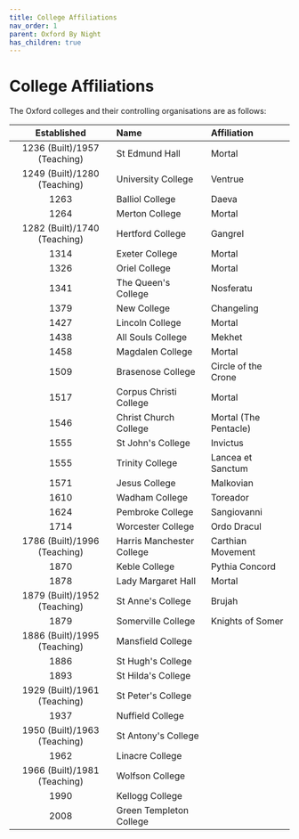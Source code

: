 ```yaml
---
title: College Affiliations
nav_order: 1
parent: Oxford By Night
has_children: true
---
```


# College Affiliations
The Oxford colleges and their controlling organisations are as follows:

| Established | Name | Affiliation |
|:-----------:|:-----|:------------|
| 1236 (Built)/1957 (Teaching) | St Edmund Hall | Mortal |
| 1249 (Built)/1280 (Teaching)  | University College | Ventrue |
| 1263 | Balliol College | Daeva |
| 1264 | Merton College | Mortal |
| 1282 (Built)/1740 (Teaching) | Hertford College | Gangrel |
| 1314 | Exeter College | Mortal |
| 1326 | Oriel College | Mortal |
| 1341 | The Queen's College | Nosferatu |
| 1379 | New College | Changeling |
| 1427 | Lincoln College | Mortal |
| 1438 | All Souls College | Mekhet |
| 1458 | Magdalen College | Mortal |
| 1509 | Brasenose College | Circle of the Crone |
| 1517 | Corpus Christi College | Mortal |
| 1546 | Christ Church College | Mortal (The Pentacle) |
| 1555 | St John's College | Invictus |
| 1555 | Trinity College | Lancea et Sanctum |
| 1571 | Jesus College | Malkovian |
| 1610 | Wadham College | Toreador |
| 1624 | Pembroke College | Sangiovanni |
| 1714 | Worcester College | Ordo Dracul |
| 1786 (Built)/1996 (Teaching) | Harris Manchester College | Carthian Movement |
| 1870 | Keble College | Pythia Concord |
| 1878 | Lady Margaret Hall | Mortal |
| 1879 (Built)/1952 (Teaching) | St Anne's College | Brujah |
| 1879 | Somerville College | Knights of Somer |
| 1886 (Built)/1995 (Teaching) | Mansfield College |
| 1886 | St Hugh's College |
| 1893 | St Hilda's College |
| 1929 (Built)/1961 (Teaching) | St Peter's College |
| 1937 | Nuffield College |
| 1950 (Built)/1963 (Teaching) | St Antony's College |
| 1962 | Linacre College |
| 1966 (Built)/1981 (Teaching) | Wolfson College |
| 1990 | Kellogg College |
| 2008 | Green Templeton College |
